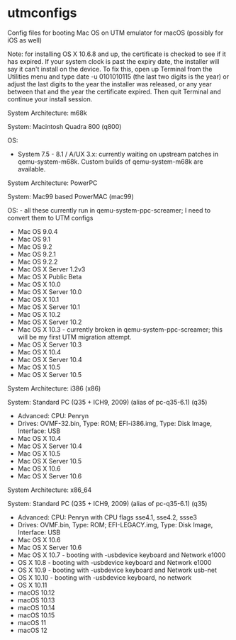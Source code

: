 # utmconfigs
Config files for booting Mac OS on UTM emulator for macOS (possibly for iOS as well)

Note: for installing OS X 10.6.8 and up, the certificate is checked to see if it has expired.  If your system clock is past the expiry date, the installer will say it can't install on the device.  To fix this, open up Terminal from the Utilities menu and type date -u 0101010115 (the last two digits is the year) or adjust the last digits to the year the installer was released, or any year between that and the year the certificate expired.  Then quit Terminal and continue your install session.

System Architecture: m68k

System: Macintosh Quadra 800 (q800)

OS: 

- System 7.5 - 8.1 / A/UX 3.x: currently waiting on upstream patches in qemu-system-m68k.  Custom builds of qemu-system-m68k are available.

System Architecture: PowerPC

System: Mac99 based PowerMAC (mac99)

OS: - all these currently run in qemu-system-ppc-screamer; I need to convert them to UTM configs
- Mac OS 9.0.4
- Mac OS 9.1
- Mac OS 9.2
- Mac OS 9.2.1
- Mac OS 9.2.2
- Mac OS X Server 1.2v3
- Mac OS X Public Beta
- Mac OS X 10.0
- Mac OS X Server 10.0
- Mac OS X 10.1
- Mac OS X Server 10.1
- Mac OS X 10.2
- Mac OS X Server 10.2
- Mac OS X 10.3 - currently broken in qemu-system-ppc-screamer; this will be my first UTM migration attempt.
- Mac OS X Server 10.3
- Mac OS X 10.4
- Mac OS X Server 10.4
- Mac OS X 10.5
- Mac OS X Server 10.5

System Architecture: i386 (x86)

System: Standard PC (Q35 + ICH9, 2009) (alias of pc-q35-6.1) (q35)
- Advanced: CPU: Penryn
- Drives: OVMF-32.bin, Type: ROM; EFI-i386.img, Type: Disk Image, Interface: USB
- Mac OS X 10.4
- Mac OS X Server 10.4
- Mac OS X 10.5
- Mac OS X Server 10.5
- Mac OS X 10.6
- Mac OS X Server 10.6

System Architecture: x86_64

System: Standard PC (Q35 + ICH9, 2009) (alias of pc-q35-6.1) (q35)
- Advanced: CPU: Penryn with CPU flags sse4.1, sse4.2, ssse3
- Drives: OVMF.bin, Type: ROM; EFI-LEGACY.img, Type: Disk Image, Interface: USB
- Mac OS X 10.6
- Mac OS X Server 10.6
- Mac OS X 10.7 - booting with -usbdevice keyboard and Network e1000
- OS X 10.8 - booting with -usbdevice keyboard and Network e1000
- OS X 10.9 - booting with -usbdevice keyboard and Network usb-net
- OS X 10.10 - booting with -usbdevice keyboard, no network
- OS X 10.11
- macOS 10.12
- macOS 10.13
- macOS 10.14
- macOS 10.15
- macOS 11
- macOS 12
